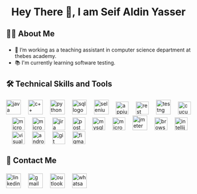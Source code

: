<h1 align="center">Hey There 👋, I am Seif Aldin Yasser</h1>

###

<h2 align="left">👩‍💻  About Me</h2>

###

- 🔭 I’m working as a teaching assistant in computer science department at thebes academy.
-  📚 I'm currently learning software testing.</p>

###

<h2 align="left">🛠 Technical Skills and Tools</h2>

###

<div align="left">
  <img src="https://www.svgrepo.com/show/184143/java.svg" height="40" alt="java logo"  />
  <img width="12" />
  <img src="https://miro.medium.com/v2/resize:fit:1358/1*C4SccvODYv4SBypJFmYAEw.png" height="40" alt="c++ logo"  />
  <img width="12" />
  <img src="https://icons.iconarchive.com/icons/papirus-team/papirus-apps/128/python-icon.png" height="40" alt="python logo"  />
  <img width="12" />
  <img src="https://assets-global.website-files.com/5ecbeb8d7557e7f636691721/65837a5b8d4c796dcf51d5d4_Azure-SQL-database_logo.png" height="40" alt="sql logo"  />
   <img width="12" />
  <img src="https://th.bing.com/th/id/R.9c5dc187003386ca0d6d0841858b32ba?rik=5XK7dBYz518Ehg&riu=http%3a%2f%2fwww.seleniumhq.org%2fimages%2fselenium-logo.png&ehk=Lpj11ZnD0MH5aVg36rAt8dkpC5xgkABJdbyxYU4tlpU%3d&risl=&pid=ImgRaw&r=0" height="40" alt="selenium logo"  />
   <img width="12" />
  <img src="https://th.bing.com/th/id/R.5b8483b66d7931f0a03d50b51a4e920d?rik=%2bE29URy6WxR20w&riu=http%3a%2f%2fdefinitiontech.co%2fwp-content%2fuploads%2f2018%2f05%2fappium-logo.png&ehk=1ot5yuhGfqeR0kbkt9U278HTWJeiU2c5rR4mBycv26k%3d&risl=&pid=ImgRaw&r=0" height="35" alt="appium logo"  />
   <img width="12" />
  <img src="https://rest-assured.io/img/logo-transparent.png" height="35" alt="rest assured logo"  />
   <img width="12" />
  <img src="https://howtodoinjava.com/wp-content/uploads/2014/12/TestNG.png" height="40" alt="testng logo"  />
   <img width="12" />
  <img src="https://brandslogos.com/wp-content/uploads/images/large/cucumber-logo.png" height="35" alt="cucumber logo"  />
  <img width="12" />
  <img src="https://logos-world.net/wp-content/uploads/2021/02/Microsoft-Office-365-Emblem.png" height="35" alt="microosoft office packages logo"  />
  <img width="12" />
  <img src="https://handsontek.net/images/M365Admin/logo.png" height="35" alt="microsoft office 365 admin center logo"  />
  <img width="12" />
  <img src="https://www.vhv.rs/dpng/f/545-5452076_jira-logo-png.png" height="35" alt="jira logo"  />
  <img width="12" />
  <img src="https://cdn.freelogovectors.net/wp-content/uploads/2020/12/postman-logo.png" height="35" alt="postman logo"  />
  <img width="12" />
  <img src="https://th.bing.com/th/id/R.bab2c760c60f17191cb3a002e08a3dbf?rik=X5IeaawJvNTZDg&pid=ImgRaw&r=0" height="35" alt="mysql logo"  />
  <img width="12" />
  <img src="https://www.freeiconspng.com/uploads/sql-server-icon-png-1.png" height="35" alt="microsoft sql server logo"  />
  <img width="12" />
  <img src="https://logodix.com/logo/1588313.png" height="40" alt="jmeter logo"  />
  <img width="12" />
  <img src="https://cdn.freebiesupply.com/logos/large/2x/browserling-logo-png-transparent.png" height="35" alt="browserling logo"  />
  <img width="12" />
  <img src="https://th.bing.com/th/id/R.98865e06d77faca32b3e118df119049e?rik=AU0%2bE0ROLAbnog&riu=http%3a%2f%2flogonoid.com%2fimages%2fintellij-idea-logo.png&ehk=CapqYnZAeX0cbsUWxFNWr913YwdQDC7OFt%2ftIAEb%2fBU%3d&risl=&pid=ImgRaw&r=0" height="35" alt="intellij idea logo"  />
  <img width="12" />
  <img src="https://code.visualstudio.com/assets/images/code-stable.png" height="35" alt="visual studio code logo"  />
  <img width="12" />
  <img src="https://pnghq.com/wp-content/uploads/2023/02/android-studio-icon-png-8279.png" height="35" alt="android studio code logo"  />
  <img width="12" />
  <img src="https://cdn3.iconfinder.com/data/icons/social-media-2169/24/social_media_social_media_logo_git-512.png" height="35" alt="git logo"  />
  <img width="12" />
  <img src="https://brandslogos.com/wp-content/uploads/images/large/figma-logo.png" height="35" alt="figma logo"  />
</div>

###

<h3 align="left"></h3>

###

###

<h2 align="left">📧  Contact Me</h2>

###

<div align="left">
  <img src="https://logospng.org/download/linkedin/logo-linkedin-icon-1536.png" height="40" alt="linkedin logo"  />
  <img width="12" />
  <img src="https://icon-library.com/images/gmail-icon-svg/gmail-icon-svg-28.jpg" height="40" alt="gmail logo"  />
  <img width="12" />
  <img src="https://images.freeimages.com/fic/images/icons/2795/office_2013_hd/2000/outlook.png" height="40" alt="outlook logo"  />
    <img width="12" />
  <img src="https://static.vecteezy.com/system/resources/previews/023/986/631/non_2x/whatsapp-logo-whatsapp-logo-transparent-whatsapp-icon-transparent-free-free-png.png" height="40" alt="whatsapp logo"  />
</div>

###

